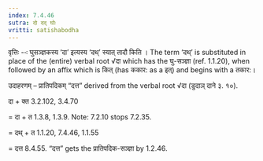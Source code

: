 ```yaml
---
index: 7.4.46
sutra: दो दद् घोः
vritti: satishabodha
---
```






वृत्तिः --ः घुसञ्ज्ञकस्‍य ‘दा’ इत्‍यस्‍य ‘दथ्’ स्‍यात् तादौ किति । The term ‘दथ्’ is substituted in place of the (entire) verbal root √दा which has the घु-सञ्ज्ञा (ref. 1.1.20), when followed by an affix which is कित् (has ककार: as a इत्) and begins with a तकार:।


उदाहरणम् – प्रातिपदिकम् “दत्त” derived from the verbal root √दा (डुदाञ् दाने ३. १०).


दा + क्त 3.2.102, 3.4.70

= दा + त 1.3.8, 1.3.9. Note: 7.2.10 stops 7.2.35.

= दथ् + त 1.1.20, 7.4.46, 1.1.55

= दत्त 8.4.55. “दत्त” gets the प्रातिपदिक-सञ्ज्ञा by 1.2.46.

